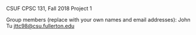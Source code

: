 CSUF CPSC 131, Fall 2018
Project 1

Group members (replace with your own names and email addresses):
John Tu jttc98@csu.fullerton.edu

